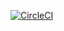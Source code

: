 [![CircleCI](https://circleci.com/gh/AlassaneNdiaye/test-containers.svg?style=svg)](https://circleci.com/gh/AlassaneNdiaye/test-containers)
